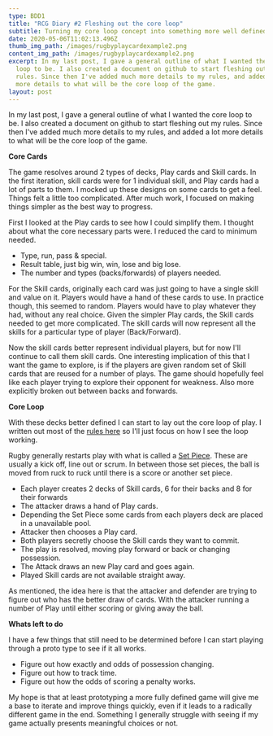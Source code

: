 ```yaml
---
type: BDD1
title: "RCG Diary #2 Fleshing out the core loop"
subtitle: Turning my core loop concept into something more well defined.
date: 2020-05-06T11:02:13.496Z
thumb_img_path: /images/rugbyplaycardexample2.png
content_img_path: /images/rugbyplaycardexample2.png
excerpt: In my last post, I gave a general outline of what I wanted the core
  loop to be. I also created a document on github to start fleshing out my
  rules. Since then I've added much more details to my rules, and added a lot
  more details to what will be the core loop of the game.
layout: post
---
```

In my last post, I gave a general outline of what I wanted the core loop to be. I also created a document on github to start fleshing out my rules. Since then I've added much more details to my rules, and added a lot more details to what will be the core loop of the game.

**Core Cards**

The game resolves around 2 types of decks, Play cards and Skill cards. In the first iteration, skill cards were for 1 individual skill, and Play cards had a lot of parts to them. I mocked up these designs on some cards to get a feel. Things felt a little too complicated. After much work, I focused on making things simpler as the best way to progress. 

First I looked at the Play cards to see how I could simplify them. I thought about what the core necessary parts were. I reduced the card to minimum needed. 

* Type, run, pass & special. 
* Result table, just big win, win, lose and big lose.
* The number and types (backs/forwards) of players needed.

For the Skill cards, originally each card was just going to have a single skill and value on it. Players would have a hand of these cards to use. In practice though, this seemed to random. Players would have to play whatever they had, without any real choice. Given the simpler Play cards, the Skill cards needed to get more complicated. The skill cards will now represent all the skills for a particular type of player (Back/Forward).

Now the skill cards better represent individual players, but for now I'll continue to call them skill cards. One interesting implication of this that I want the game to explore, is if the players are given random set of Skill cards that are reused for a number of plays. The game should hopefully feel like each player trying to explore their opponent for weakness. Also more explicitly broken out between backs and forwards.

**Core Loop**

With these decks better defined I can start to lay out the core loop of play. I written out most of the [rules here](https://github.com/aidan-duggan/RugbyCardGame/blob/master/rules.md) so I'll just focus on how I see the loop working.

Rugby generally restarts play with what is called a [Set Piece](https://www.predatorrugbyclub.org/set-pieces). These are usually a kick off, line out or scrum. In between those set pieces, the ball is moved from ruck to ruck until there is a score or another set piece. 

* Each player creates 2 decks of Skill cards, 6 for their backs and 8 for their forwards
* The attacker draws a hand of Play cards.
* Depending the Set Piece some cards from each players deck are placed in a unavailable pool.
* Attacker then chooses a Play card. 
* Both players secretly choose the Skill cards they want to commit.
* The play is resolved, moving play forward or back or changing possession.
* The Attack draws an new Play card and goes again.
* Played Skill cards are not available straight away.

As mentioned, the idea here is that the attacker and defender are trying to figure out who has the better draw of cards. With the attacker running a number of Play until either scoring or giving away the ball. 

**Whats left to do**

I have a few things that still need to be determined before I can start playing through a proto type to see if it all works. 

* Figure out how exactly and odds of possession changing.
* Figure out how to track time.
* Figure out how the odds of scoring a penalty works.

My hope is that at least prototyping a more fully defined game will give me a base to iterate and improve things quickly, even if it leads to a radically different game in the end. Something I generally struggle with seeing if my game actually presents meaningful choices or not.